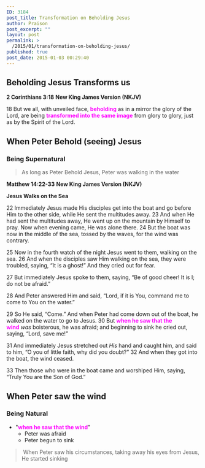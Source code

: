 ```yaml
---
ID: 3184
post_title: Transformation on Beholding Jesus
author: Praison
post_excerpt: ""
layout: post
permalink: >
  /2015/01/transformation-on-beholding-jesus/
published: true
post_date: 2015-01-03 00:29:40
---
```

<h2>Beholding Jesus Transforms us</h2>
<strong>2 Corinthians 3:18</strong>
<strong> New King James Version (NKJV)</strong>

18 But we all, with unveiled face, <span style="color: #ff00ff;"><strong>beholding</strong></span> as in a mirror the glory of the Lord, are being <span style="color: #ff00ff;"><strong>transformed into the same image</strong></span> from glory to glory, just as by the Spirit of the Lord.
<h2>When Peter Behold (seeing) Jesus</h2>
<h3>Being Supernatural</h3>
<blockquote>As long as Peter Behold Jesus, Peter was walking in the water</blockquote>
<strong>Matthew 14:22-33</strong>
<strong> New King James Version (NKJV)</strong>

<strong>Jesus Walks on the Sea</strong>

<span class="text Matt-14-22"><span class="versenum">22 </span>Immediately Jesus made His disciples get into the boat and go before Him to the other side, while He sent the multitudes away. </span><span id="en-NKJV-23621" class="text Matt-14-23"><span class="versenum">23 </span>And when He had sent the multitudes away, He went up on the mountain by Himself to pray. Now when evening came, He was alone there. </span><span id="en-NKJV-23622" class="text Matt-14-24"><span class="versenum">24 </span>But the boat was now in the middle of the sea, tossed by the waves, for the wind was contrary.</span>

<span id="en-NKJV-23623" class="text Matt-14-25"><span class="versenum">25 </span>Now in the fourth watch of the night Jesus went to them, walking on the sea. </span><span id="en-NKJV-23624" class="text Matt-14-26"><span class="versenum">26 </span>And when the disciples saw Him walking on the sea, they were troubled, saying, “It is a ghost!” And they cried out for fear.</span>

<span id="en-NKJV-23625" class="text Matt-14-27"><span class="versenum">27 </span>But immediately Jesus spoke to them, saying, <span class="woj">“Be of good cheer! It is I; do not be afraid.”</span></span>

<span id="en-NKJV-23626" class="text Matt-14-28"><span class="versenum">28 </span>And Peter answered Him and said, “Lord, if it is You, command me to come to You on the water.”</span>

<span id="en-NKJV-23627" class="text Matt-14-29"><span class="versenum">29 </span>So He said, <span class="woj">“Come.”</span> And when Peter had come down out of the boat, he walked on the water to go to Jesus. </span><span id="en-NKJV-23628" class="text Matt-14-30"><span class="versenum">30 </span>But <span style="color: #ff00ff;"><strong>when he saw that the wind</strong></span> <i>was</i> boisterous, he was afraid; and beginning to sink he cried out, saying, “Lord, save me!”</span>

<span id="en-NKJV-23629" class="text Matt-14-31"><span class="versenum">31 </span>And immediately Jesus stretched out <i>His</i> hand and caught him, and said to him, <span class="woj">“O you of little faith, why did you doubt?”</span> </span><span id="en-NKJV-23630" class="text Matt-14-32"><span class="versenum">32 </span>And when they got into the boat, the wind ceased.</span>

<span id="en-NKJV-23631" class="text Matt-14-33"><span class="versenum">33 </span>Then those who were in the boat came and worshiped Him, saying, “Truly You are the Son of God.”</span>
<h2>When Peter saw the wind</h2>
<h3>Being Natural</h3>
<ul>
	<li>"<span style="color: #ff00ff;"><strong>when he saw that the wind</strong></span>"
<ul>
	<li>Peter was afraid</li>
	<li>Peter begun to sink</li>
</ul>
</li>
</ul>
<blockquote> When Peter saw his circumstances, taking away his eyes from Jesus, He started sinking</blockquote>